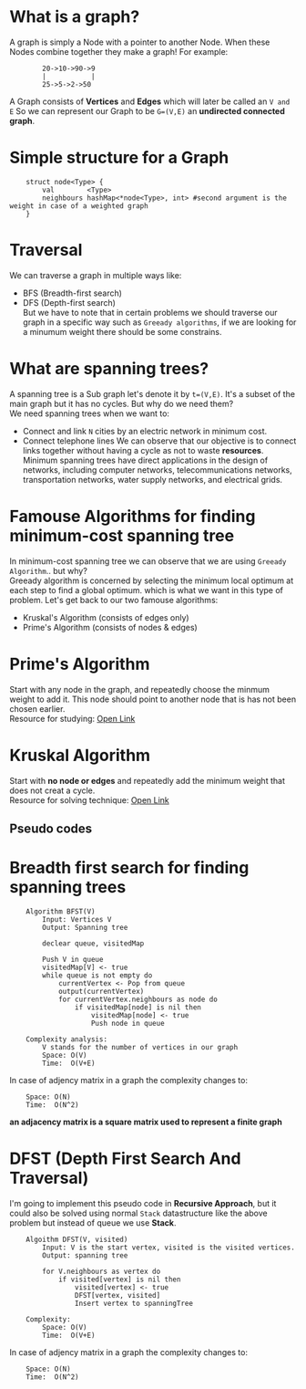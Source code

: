 # What is a graph?

A graph is simply a Node with a pointer to another Node. When these Nodes combine together they make a graph! For example:<br/>
```
        20->10->90->9
        |           |
        25->5->2->50
```
A Graph consists of **Vertices** and **Edges** which will later be called an `V and E` So we can represent our Graph to be `G=(V,E)` an **undirected connected graph**. 

# Simple structure for a Graph
```
    struct node<Type> {
        val        <Type>
        neighbours hashMap<*node<Type>, int> #second argument is the weight in case of a weighted graph
    }
```

# Traversal
We can traverse a graph in multiple ways like: <br/>
* BFS (Breadth-first search)
* DFS (Depth-first search)  </br>
But we have to note that in certain problems we should traverse our graph in a specific way such as `Greeady algorithms`, if we are looking for a minumum weight there should be some constrains.

# What are spanning trees?
A spanning tree is a Sub graph let's denote it by `t=(V,E)`. It's a subset of the main graph but it has no cycles. But why do we need them? <br/>
We need spanning trees when we want to:
* Connect and link `N` cities by an electric network in minimum cost.
* Connect telephone lines
We can observe that our objective is to connect links together without having a cycle as not to waste **resources**. Minimum spanning trees have direct applications in the design of networks, including computer networks, telecommunications networks, transportation networks, water supply networks, and electrical grids.

# Famouse Algorithms for finding minimum-cost spanning tree
In minimum-cost spanning tree we can observe that we are using `Greeady Algorithm`.. but why? <br/>
Greeady algorithm is concerned by selecting the minimum local optimum at each step to find a global optimum. which is what we want in this type of problem. Let's get back to our two famouse algorithms: </br>
* Kruskal's Algorithm (consists of edges only)
* Prime's Algorithm   (consists of nodes & edges)

# Prime's Algorithm
Start with any node in the graph, and repeatedly choose the minmum weight to add it. This node should point to another node that is has not been chosen earlier.<br/>
Resource for studying: [Open Link](https://www.geeksforgeeks.org/prims-minimum-spanning-tree-mst-greedy-algo-5/)

# Kruskal Algorithm
Start with **no node or edges** and repeatedly add the minimum weight that does not creat a cycle. <br/>
Resource for solving technique: [Open Link](https://www.geeksforgeeks.org/kruskals-minimum-spanning-tree-algorithm-greedy-algo-2/)

## Pseudo codes

# Breadth first search for finding spanning trees
```
    Algorithm BFST(V)
        Input: Vertices V
        Output: Spanning tree

        declear queue, visitedMap

        Push V in queue
        visitedMap[V] <- true
        while queue is not empty do
            currentVertex <- Pop from queue
            output(currentVertex)
            for currentVertex.neighbours as node do
                if visitedMap[node] is nil then
                    visitedMap[node] <- true
                    Push node in queue
    
    Complexity analysis:
        V stands for the number of vertices in our graph
        Space: O(V)
        Time:  O(V+E)
```
In case of adjency matrix in a graph the complexity changes to:
```
    Space: O(N)
    Time:  O(N^2)
```
**an adjacency matrix is a square matrix used to represent a finite graph**

# DFST (Depth First Search And Traversal)
I'm going to implement this pseudo code in **Recursive Approach**, but it could also be solved using normal `Stack` datastructure like the above problem but instead of queue we use **Stack**.
```
    Algoithm DFST(V, visited)
        Input: V is the start vertex, visited is the visited vertices.
        Output: spanning tree

        for V.neighbours as vertex do
            if visited[vertex] is nil then
                visited[vertex] <- true
                DFST[vertex, visited]
                Insert vertex to spanningTree
    
    Complexity:
        Space: O(V)
        Time:  O(V+E)
```

In case of adjency matrix in a graph the complexity changes to:
```
    Space: O(N)
    Time:  O(N^2)
```